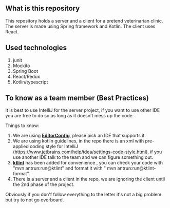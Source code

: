 ## What is this repository
This repository holds a server and a client for a pretend veterinarian clinic.
The server is made using Spring framework and Kotlin.
The client uses React.

## Used technologies

1. junit
2. Mockito
3. Spring Boot
4. React/Redux
5. Kotlin/typescript

## To know as a team member (Best Practices)

It is best to use IntelliJ for the server project, if you want to use other IDE you are free to do so as long as it doesn't mess up the code.

Things to know:

1. We are using [**EditorConfig**](https://editorconfig.org), please pick an IDE that supports it.
2. We are using kotlin guidelines, in the repo there is an xml with pre-applied coding style for IntelliJ (https://www.jetbrains.com/help/idea/settings-code-style.html), if you use another IDE talk to the team and we can figure something out.
3. [**ktlint**](https://ktlint.github.io) has been added for convenience , you can check your code with "mvn antrun:run@ktlint" and format it with " mvn antrun:run@ktlint-format". 
4. There is a server and a client in the repo, we are ignoring the client until the 2nd phase of the project.

Obviously if you don'f follow everything to the letter it's not a big problem but try to not go overboard.
